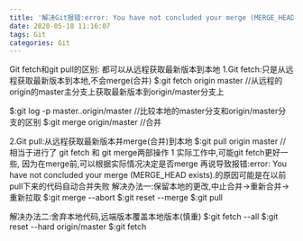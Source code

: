 ```yaml
---
title: '解决Git报错:error: You have not concluded your merge (MERGE_HEAD exists)'
date: 2020-05-18 11:16:07
tags: Git
categories: Git
---
```

Git fetch和git pull的区别:
都可以从远程获取最新版本到本地
1.Git fetch:只是从远程获取最新版本到本地,不会merge(合并)
$:git fetch origin master   //从远程的origin的master主分支上获取最新版本到origin/master分支上
<!-- more   -->
$:git log -p master..origin/master //比较本地的master分支和origin/master分支的区别
$:git merge origin/master          //合并

2.Git pull:从远程获取最新版本并merge(合并)到本地
$:git pull origin master  //相当于进行了 git fetch 和 git merge两部操作
1
实际工作中,可能git fetch更好一些, 因为在merge前,可以根据实际情况决定是否merge
再说导致报错:error: You have not concluded your merge (MERGE_HEAD exists).的原因可能是在以前pull下来的代码自动合并失败
解决办法一:保留本地的更改,中止合并->重新合并->重新拉取
$:git merge --abort
$:git reset --merge
$:git pull

解决办法二:舍弃本地代码,远端版本覆盖本地版本(慎重)
$:git fetch --all
$:git reset --hard origin/master
$:git fetch
